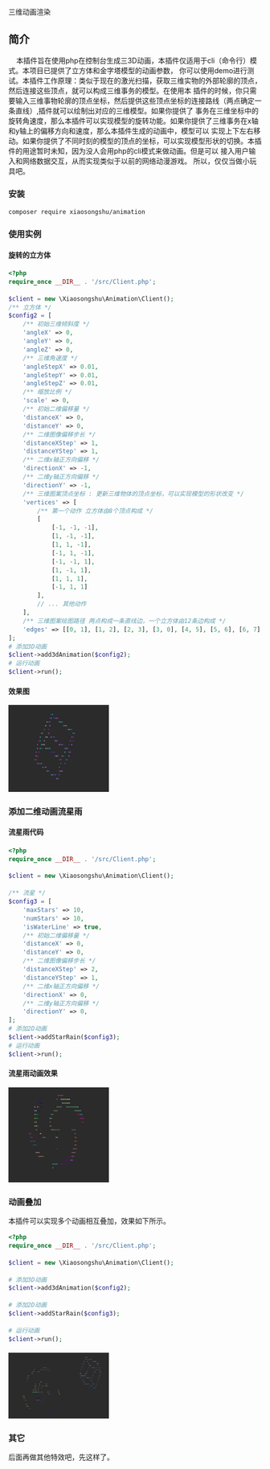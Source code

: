 三维动画渲染

## 简介
&nbsp;&nbsp;&nbsp;&nbsp;本插件旨在使用php在控制台生成三3D动画，本插件仅适用于cli（命令行）模式。本项目已提供了立方体和金字塔模型的动画参数，
你可以使用demo进行测试。本插件工作原理：类似于现在的激光扫描，获取三维实物的外部轮廓的顶点，然后连接这些顶点，就可以构成三维事务的模型。在使用本
插件的时候，你只需要输入三维事物轮廓的顶点坐标，然后提供这些顶点坐标的连接路线（两点确定一条直线）,插件就可以绘制出对应的三维模型。如果你提供了
事务在三维坐标中的旋转角速度，那么本插件可以实现模型的旋转功能。如果你提供了三维事务在x轴和y轴上的偏移方向和速度，那么本插件生成的动画中，模型可以
实现上下左右移动。如果你提供了不同时刻的模型的顶点的坐标，可以实现模型形状的切换。本插件的用途暂时未知，因为没人会用php的cli模式来做动画。但是可以
接入用户输入和网络数据交互，从而实现类似于以前的网络动漫游戏。 所以，仅仅当做小玩具吧。

### 安装
```bash
composer require xiaosongshu/animation
```
### 使用实例

#### 旋转的立方体
```php 
<?php
require_once __DIR__ . '/src/Client.php';

$client = new \Xiaosongshu\Animation\Client();
/** 立方体 */
$config2 = [
    /** 初始三维倾斜度 */
    'angleX' => 0,
    'angleY' => 0,
    'angleZ' => 0,
    /** 三维角速度 */
    'angleStepX' => 0.01,
    'angleStepY' => 0.01,
    'angleStepZ' => 0.01,
    /** 缩放比例 */
    'scale' => 0,
    /** 初始二维偏移量 */
    'distanceX' => 0,
    'distanceY' => 0,
    /** 二维图像偏移步长 */
    'distanceXStep' => 1,
    'distanceYStep' => 1,
    /** 二维x轴正方向偏移 */
    'directionX' => -1,
    /** 二维y轴正方向偏移 */
    'directionY' => -1,
    /** 三维图案顶点坐标 : 更新三维物体的顶点坐标，可以实现模型的形状改变 */
    'vertices' => [
        /** 第一个动作 立方体由8个顶点构成 */
        [
            [-1, -1, -1],
            [1, -1, -1],
            [1, 1, -1],
            [-1, 1, -1],
            [-1, -1, 1],
            [1, -1, 1],
            [1, 1, 1],
            [-1, 1, 1]
        ],
        // ... 其他动作
    ],
    /** 三维图案绘图路径 两点构成一条直线边，一个立方体由12条边构成 */
    'edges' => [[0, 1], [1, 2], [2, 3], [3, 0], [4, 5], [5, 6], [6, 7], [7, 4], [0, 4], [1, 5], [2, 6], [3, 7]],
];
# 添加3D动画
$client->add3dAnimation($config2);
# 运行动画
$client->run();
```
#### 效果图

<img src="./lifangti.png" width="200" height="auto">

### 添加二维动画流星雨

#### 流星雨代码
```php 
<?php
require_once __DIR__ . '/src/Client.php';

$client = new \Xiaosongshu\Animation\Client();

/** 流星 */
$config3 = [
    'maxStars' => 10,
    'numStars' => 10,
    'isWaterLine' => true,
    /** 初始二维偏移量 */
    'distanceX' => 0,
    'distanceY' => 0,
    /** 二维图像偏移步长 */
    'distanceXStep' => 2,
    'distanceYStep' => 1,
    /** 二维x轴正方向偏移 */
    'directionX' => 0,
    /** 二维y轴正方向偏移 */
    'directionY' => 0,
];
# 添加2D动画
$client->addStarRain($config3);
# 运行动画
$client->run();
```
####  流星雨动画效果

<img src="./rain.png" width="200" height="auto">

### 动画叠加
本插件可以实现多个动画相互叠加，效果如下所示。
```php
<?php
require_once __DIR__ . '/src/Client.php';

$client = new \Xiaosongshu\Animation\Client();

# 添加3D动画
$client->add3dAnimation($config2);

# 添加2D动画
$client->addStarRain($config3);

# 运行动画
$client->run();
```

#### 
<img src="./hebing.png" width="200" height="auto">

###  其它

后面再做其他特效吧，先这样了。